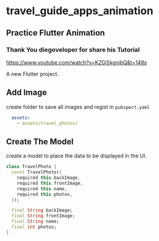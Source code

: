# travel_guide_apps_animation
## Practice Flutter Animation
### Thank You diegoveloper for share his Tutorial 
https://www.youtube.com/watch?v=KZGi5kgnjbQ&t=148s

A new Flutter project.

## Add Image
create folder to save all images and regist in `pubspect.yaml`

```yaml
  assets:
    - assets/travel_photos/
```

## Create The Model
create a model to place the data to be displayed in the UI.
```dart
class TravelPhoto {
  const TravelPhoto({
    required this.backImage,
    required this.frontImage,
    required this.name,
    required this.photos,
  });

  final String backImage;
  final String frontImage;
  final String name;
  final int photos;
}
```